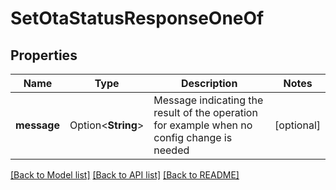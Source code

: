 # SetOtaStatusResponseOneOf

## Properties

Name | Type | Description | Notes
------------ | ------------- | ------------- | -------------
**message** | Option<**String**> | Message indicating the result of the operation for example when no config change is needed | [optional]

[[Back to Model list]](../README.md#documentation-for-models) [[Back to API list]](../README.md#documentation-for-api-endpoints) [[Back to README]](../README.md)


